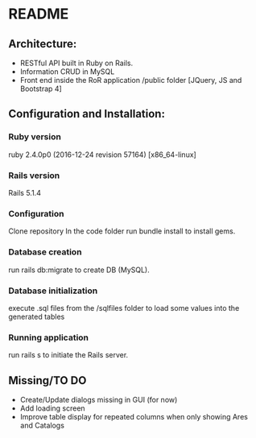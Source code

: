 # README

## Architecture:

* RESTful API built in Ruby on Rails.
* Information CRUD in MySQL
* Front end inside the RoR application /public folder [JQuery, JS and Bootstrap 4]

## Configuration and Installation:


### Ruby version
  ruby 2.4.0p0 (2016-12-24 revision 57164) [x86_64-linux]

### Rails version
  Rails 5.1.4

### Configuration
  Clone repository
  In the code folder run bundle install to install gems.

### Database creation
  run rails db:migrate to create DB (MySQL).

### Database initialization
  execute .sql files from the /sqlfiles folder to load some values into the generated tables

### Running application
  run rails s to initiate the Rails server.


## Missing/TO DO

* Create/Update dialogs missing in GUI (for now)
* Add loading screen
* Improve table display for repeated columns when only showing Ares and Catalogs